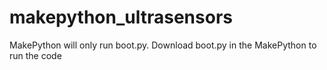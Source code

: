 # makepython_ultrasensors

MakePython will only run boot.py. Download boot.py in the MakePython to run the code
